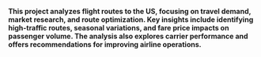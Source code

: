 **This project analyzes flight routes to the US, focusing on travel demand, market research, and route optimization. Key insights include identifying high-traffic routes, seasonal variations, and fare price impacts on passenger volume. The analysis also explores carrier performance and offers recommendations for improving airline operations.**
